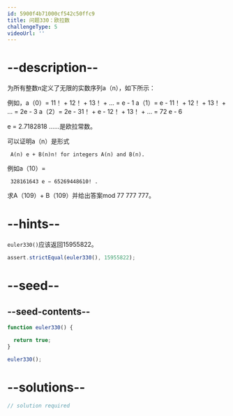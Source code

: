 ```yaml
---
id: 5900f4b71000cf542c50ffc9
title: 问题330：欧拉数
challengeType: 5
videoUrl: ''
---
```


# --description--

为所有整数n定义了无限的实数序列a（n），如下所示：

例如，a（0）= 11！ + 12！ + 13！ + ... = e - 1 a（1）= e - 11！ + 12！ + 13！ + ... = 2e - 3 a（2）= 2e - 31！ + e - 12！ + 13！ + ... = 72 e - 6

e = 2.7182818 ......是欧拉常数。

可以证明a（n）是形式

```
 A(n) e + B(n)n! for integers A(n) and B(n). 
```

例如a（10）=

```
 328161643 e − 65269448610! . 
```

求A（109）+ B（109）并给出答案mod 77 777 777。

# --hints--

`euler330()`应该返回15955822。

```js
assert.strictEqual(euler330(), 15955822);
```

# --seed--

## --seed-contents--

```js
function euler330() {

  return true;
}

euler330();
```

# --solutions--

```js
// solution required
```
